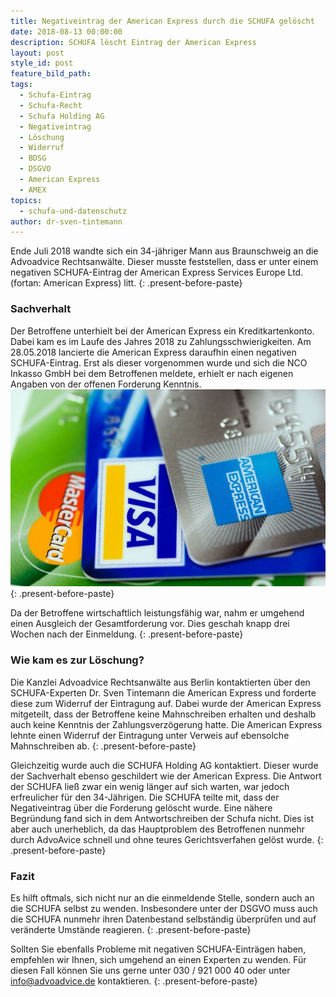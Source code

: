 ```yaml
---
title: Negativeintrag der American Express durch die SCHUFA gelöscht
date: 2018-08-13 00:00:00
description: SCHUFA löscht Eintrag der American Express
layout: post
style_id: post
feature_bild_path:
tags:
  - Schufa-Eintrag
  - Schufa-Recht
  - Schufa Holding AG
  - Negativeintrag
  - Löschung
  - Widerruf
  - BDSG
  - DSGVO
  - American Express
  - AMEX
topics:
  - schufa-und-datenschutz
author: dr-sven-tintemann
---
```


Ende Juli 2018 wandte sich ein 34-j&auml;hriger Mann aus Braunschweig an die Advoadvice Rechtsanw&auml;lte. Dieser musste feststellen, dass er unter einem negativen SCHUFA-Eintrag der American Express Services Europe Ltd. (fortan: American Express) litt.
{: .present-before-paste}

### Sachverhalt

Der Betroffene unterhielt bei der American Express ein Kreditkartenkonto. Dabei kam es im Laufe des Jahres 2018 zu Zahlungsschwierigkeiten. Am 28.05.2018 lancierte die American Express daraufhin einen negativen SCHUFA-Eintrag. Erst als dieser vorgenommen wurde und sich die NCO Inkasso GmbH bei dem Betroffenen meldete, erhielt er nach eigenen Angaben von der offenen Forderung Kenntnis. ![](/uploads/american-express-89024-640.jpg)
{: .present-before-paste}

Da der Betroffene wirtschaftlich leistungsf&auml;hig war, nahm er umgehend einen Ausgleich der Gesamtforderung vor. Dies geschah knapp drei Wochen nach der Einmeldung.
{: .present-before-paste}

### Wie kam es zur L&ouml;schung?

Die Kanzlei Advoadvice Rechtsanw&auml;lte aus Berlin kontaktierten &uuml;ber den SCHUFA-Experten Dr. Sven Tintemann die American Express und forderte diese zum Widerruf der Eintragung auf. Dabei wurde der American Express mitgeteilt, dass der Betroffene keine Mahnschreiben erhalten und deshalb auch keine Kenntnis der Zahlungsverz&ouml;gerung hatte. Die American Express lehnte einen Widerruf der Eintragung unter Verweis auf ebensolche Mahnschreiben ab.
{: .present-before-paste}

Gleichzeitig wurde auch die SCHUFA Holding AG kontaktiert. Dieser wurde der Sachverhalt ebenso geschildert wie der American Express. Die Antwort der SCHUFA lie&szlig; zwar ein wenig l&auml;nger auf sich warten, war jedoch erfreulicher f&uuml;r den 34-J&auml;hrigen. Die SCHUFA teilte mit, dass der Negativeintrag &uuml;ber die Forderung gel&ouml;scht wurde. Eine n&auml;here Begr&uuml;ndung fand sich in dem Antwortschreiben der Schufa nicht. Dies ist aber auch unerheblich, da das Hauptproblem des Betroffenen nunmehr durch AdvoAvice schnell und ohne teures Gerichtsverfahen gel&ouml;st wurde.
{: .present-before-paste}

### Fazit

Es hilft oftmals, sich nicht nur an die einmeldende Stelle, sondern auch an die SCHUFA selbst zu wenden. Insbesondere unter der DSGVO muss auch die SCHUFA nunmehr ihren Datenbestand selbst&auml;ndig &uuml;berpr&uuml;fen und auf ver&auml;nderte Umst&auml;nde reagieren.
{: .present-before-paste}

Sollten Sie ebenfalls Probleme mit negativen SCHUFA-Eintr&auml;gen haben, empfehlen wir Ihnen, sich umgehend an einen Experten zu wenden. F&uuml;r diesen Fall k&ouml;nnen Sie uns gerne unter 030 / 921 000 40 oder unter info@advoadvice.de kontaktieren.
{: .present-before-paste}